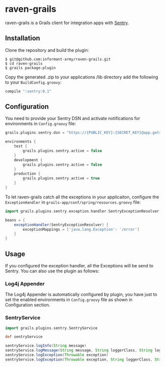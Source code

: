 # raven-grails

raven-grails is a Grails client for integration apps with [Sentry](http://www.getsentry.com).

## Installation

Clone the repository and build the plugin:

    $ git@github.com:informant-army/raven-grails.git
    $ cd raven-grails
    $ grails package-plugin

Copy the generated .zip to your applications /lib directory add the following to your `BuildConfig.groovy`:

```groovy
compile ":sentry:0.1"
```

## Configuration

You need to provide your Sentry DSN and activate notifications for environments in `Config.groovy` file:

```groovy
grails.plugins.sentry.dsn = "https://{PUBLIC_KEY}:{SECRET_KEY}@app.getsentry.com/{PATH}{PROJECT_ID}"

environments {
    test {
        grails.plugins.sentry.active = false
    }
    development {
        grails.plugins.sentry.active = false
    }
    production {
        grails.plugins.sentry.active = true
    }
}
```

To let raven-grails catch all the exceptions in your applicaiton, configure the `ExceptionHandler` in `grails-app/conf/spring/resources.groovy` file:

```groovy
import grails.plugins.sentry.exception.handler.SentryExceptionResolver

beans = {
    exceptionHandler(SentryExceptionResolver) {
        exceptionMappings = ['java.lang.Exception': '/error']
    }
}
```

## Usage

If you configured the exception handler, all the Exceptions will be send to Sentry. You can also use the plugin as follows:

### Log4j Appender

The Log4j Appender is automatically configured by plugin, you have just to set the enabled environments in `Config.groovy` file as shown in Configuration section.

### SentryService

```groovy
import grails.plugins.sentry.SentryService

def sentryService

sentryService.logInfo(String message)
sentryService.logMessage(String message, String loggerClass, String logLevel)
sentryService.logException(Throwable exception)
sentryService.logException(Throwable exception, String loggerClass, String logLevel)
```
